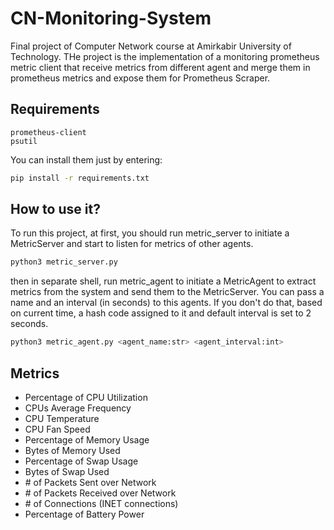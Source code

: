 # CN-Monitoring-System
Final project of Computer Network course at Amirkabir University of Technology. THe project is the implementation of a monitoring prometheus metric client that receive metrics from different agent and merge them in prometheus metrics and expose them for Prometheus Scraper.

## Requirements
```
prometheus-client
psutil
```
You can install them just by entering:
```bash
pip install -r requirements.txt
```

## How to use it?
To run this project, at first, you should run metric_server to initiate a MetricServer and start to listen for metrics of other agents.
```bash
python3 metric_server.py
```

then in separate shell, run metric_agent to initiate a MetricAgent to extract metrics from the system and send them to the MetricServer. You can pass a name and an interval (in seconds) to this agents. If you don't do that, based on current time, a hash code assigned to it and default interval is set to 2 seconds.
```bash
python3 metric_agent.py <agent_name:str> <agent_interval:int>
```

## Metrics
- Percentage of CPU Utilization
- CPUs Average Frequency
- CPU Temperature
- CPU Fan Speed
- Percentage of Memory Usage
- Bytes of Memory Used
- Percentage of Swap Usage
- Bytes of Swap Used
- \# of Packets Sent over Network
- \# of Packets Received over Network
- \# of Connections (INET connections)
- Percentage of Battery Power
